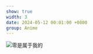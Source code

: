 ```yaml
---
show: true
width: 3
date: 2024-05-12 00:01:00 +0800
group: Anime
---
```

<div>
    <img data-src="{{ 'assets/images/etc/我推是恶役大小姐.jpg' | relative_url }}" class="lazy w-100 rounded-xl" src="{{ '/assets/images/empty_300x200.png' | relative_url }}" data-toggle="tooltip" data-placement="top" title="零是属于我的">
</div>